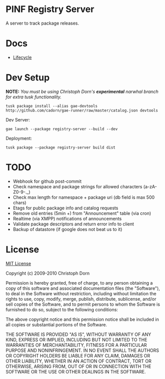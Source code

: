PINF Registry Server
====================

A server to track package releases.

Docs
====

  * [Lifecycle](http://github.com/cadorn/pinf/blob/master/docs/Lifecycle.md)


Dev Setup
=========

**NOTE:** *You must be using Christoph Dorn's **experimental** narwhal branch for extra tusk functionality.*

    tusk package install --alias gae-devtools http://github.com/cadorn/gae-runner/raw/master/catalog.json devtools

Dev Server:

    gae launch --package registry-server --build --dev

Deployment:

    tusk package --package registry-server build dist


TODO
====

  * Webhook for github post-commit
  * Check namespace and package strings for allowed characters (a-zA-Z0-9-._)
  * Check max length for namespace + package uri (db field is max 500 chars)
  * Etags for public package info and catalog requests
  * Remove old entries (5min +) from "Announcement" table (via cron)
  * Realtime (via XMPP) notifications of announcements
  * Validate package descriptors and return error info to client
  * Backup of datastore (if google does not beat us to it)
  


License
=======

[MIT License](http://www.opensource.org/licenses/mit-license.php)

Copyright (c) 2009-2010 Christoph Dorn

Permission is hereby granted, free of charge, to any person obtaining a copy
of this software and associated documentation files (the "Software"), to deal
in the Software without restriction, including without limitation the rights
to use, copy, modify, merge, publish, distribute, sublicense, and/or sell
copies of the Software, and to permit persons to whom the Software is
furnished to do so, subject to the following conditions:

The above copyright notice and this permission notice shall be included in
all copies or substantial portions of the Software.

THE SOFTWARE IS PROVIDED "AS IS", WITHOUT WARRANTY OF ANY KIND, EXPRESS OR
IMPLIED, INCLUDING BUT NOT LIMITED TO THE WARRANTIES OF MERCHANTABILITY,
FITNESS FOR A PARTICULAR PURPOSE AND NONINFRINGEMENT. IN NO EVENT SHALL THE
AUTHORS OR COPYRIGHT HOLDERS BE LIABLE FOR ANY CLAIM, DAMAGES OR OTHER
LIABILITY, WHETHER IN AN ACTION OF CONTRACT, TORT OR OTHERWISE, ARISING FROM,
OUT OF OR IN CONNECTION WITH THE SOFTWARE OR THE USE OR OTHER DEALINGS IN
THE SOFTWARE.

